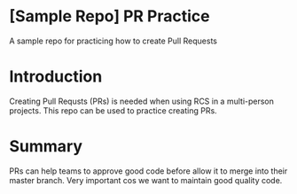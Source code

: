 # [Sample Repo] PR Practice
A sample repo for practicing how to create Pull Requests


# Introduction
Creating Pull Requsts (PRs) is needed when using RCS in a multi-person projects.
This repo can be used to practice creating PRs.


# Summary
PRs can help teams to approve good code before allow it to merge into their master branch. Very important cos we want to maintain good quality code.

